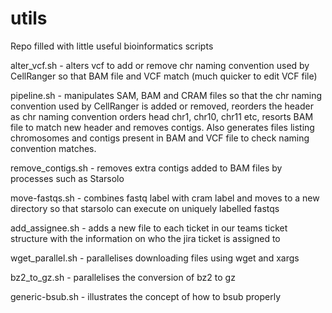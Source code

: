 # utils
Repo filled with little useful bioinformatics scripts

alter_vcf.sh - alters vcf to add or remove chr naming convention used by CellRanger so that BAM file and VCF match (much quicker to edit VCF file)

pipeline.sh - manipulates SAM, BAM and CRAM files so that the chr naming convention used by CellRanger is added or removed, reorders the header as chr naming convention orders head chr1, chr10, chr11 etc, resorts BAM file to match new header and removes contigs. Also generates files listing chromosomes and contigs present in BAM and VCF file to check naming convention matches.

remove_contigs.sh - removes extra contigs added to BAM files by processes such as Starsolo 

move-fastqs.sh - combines fastq label with cram label and moves to a new directory so that starsolo can execute on uniquely labelled fastqs

add_assignee.sh - adds a new file to each ticket in our teams ticket structure with the information on who the jira ticket is assigned to

wget_parallel.sh - parallelises downloading files using wget and xargs

bz2_to_gz.sh - parallelises the conversion of bz2 to gz

generic-bsub.sh - illustrates the concept of how to bsub properly
